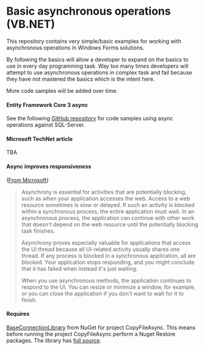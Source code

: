 # Basic asynchronous  operations (VB.NET)

This repository contains very simple/basic examples for working with asynchronous  operations in Windows Forms solutions.

By following the basics will allow a developer to expand on the basics to use in every day programming task. Way too many times developers will attempt to use asynchronous operations in complex task and fail because they have not mastered the basics which is the intent here.


More code samples will be added over time.

#### Entity Framework Core 3 async

See the following [GitHub repository](https://github.com/karenpayneoregon/ef-core-projections-vb) for code samples using async operations against SQL-Server.


#### Microsoft TechNet article
TBA

#### Async improves responsiveness
([From Microsoft](https://docs.microsoft.com/en-us/dotnet/visual-basic/programming-guide/concepts/async/))
>Asynchrony is essential for activities that are potentially blocking, such as when your application accesses the web. Access to a web resource sometimes is slow or delayed. If such an activity is blocked within a synchronous process, the entire application must wait. In an asynchronous process, the application can continue with other work that doesn't depend on the web resource until the potentially blocking task finishes.
>
>Asynchrony proves especially valuable for applications that access the UI thread because all UI-related activity usually shares one thread. If any process is blocked in a synchronous application, all are blocked. Your application stops responding, and you might conclude that it has failed when instead it's just waiting.
>
>When you use asynchronous methods, the application continues to respond to the UI. You can resize or minimize a window, for example, or you can close the application
> if you don't want to wait for it to finish.

#### Requires

[BaseConnectionLibrary](https://www.nuget.org/packages/BaseConnectionLibrary/) from NuGet for project CopyFileAsync. This means before running the project CopyFileAsync perform a Nuget Restore packages. The library has [full source](https://github.com/karenpayneoregon/BaseConnectionsVisualBasicNet). 

